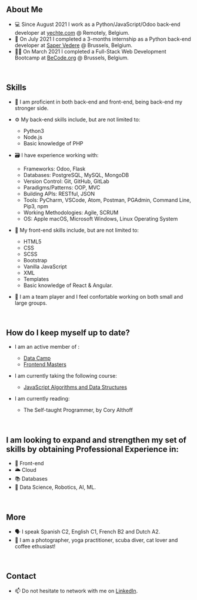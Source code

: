 ## About Me
-  💻  Since August 2021 I work as a Python/JavaScript/Odoo back-end developer at [yechte.com](https://www.yechte.com) @ Remotely, Belgium.
-  🤖  On July 2021 I completed a 3-months internship as a Python back-end developer at [Saper Vedere](https://www.saper-vedere.eu/) @ Brussels, Belgium.
-  👩🏻‍  On March 2021 I completed a Full-Stack Web Development Bootcamp at [BeCode.org](https://becode.org/) @ Brussels, Belgium.
<br> 

## Skills
   - 👾  I am proficient in both back-end and front-end, being back-end my stronger side.
   
   - ⚙️   My back-end skills include, but are not limited to: 
      - Python3 
      - Node.js
      - Basic knowledge of PHP
         
   - 🗃  I have experience working with:
      - Frameworks: Odoo, Flask
      - Databases: PostgreSQL, MySQL, MongoDB
      - Version Control: Git, GitHub, GitLab
      - Paradigms/Patterns: OOP, MVC
      - Building APIs: RESTful, JSON
      - Tools: PyCharm, VSCode, Atom, Postman, PGAdmin, Command Line, Pip3, npm
      - Working Methodologies: Agile, SCRUM
      - OS: Apple macOS, Microsoft Windows, Linux Operating System
         
   - 🎨  My front-end skills include, but are not limited to: 
      - HTML5
      - CSS 
      - SCSS
      - Bootstrap
      - Vanilla JavaScript
      - XML 
      - Templates
      - Basic knowledge of React & Angular.
         
   - 👯‍  I am a team player and I feel confortable working on both small and large groups.
<br>

## How do I keep myself up to date?
- I am an active member of :
   - [Data Camp](https://www.datacamp.com/)
   - [Frontend Masters](https://www.frontendmasters.com/)
   
- I am currently taking the following course:
   - [JavaScript Algorithms and Data Structures](https://www.udemy.com/course/js-algorithms-and-data-structures-masterclass)
   
- I am currently reading:
   - The Self-taught Programmer, by Cory Althoff
<br>

## I am looking to expand and strengthen my set of skills by obtaining Professional Experience in:
- 🎨  Front-end
- 🌥  Cloud
- 📚  Databases
- 🤖  Data Science, Robotics, AI, ML.
<br>

## More
- 🗣  I speak Spanish C2, English C1, French B2 and Dutch A2.
- 📸  I am a photographer, yoga practitioner, scuba diver, cat lover and coffee ethusiast!
<br>

## Contact
- 📫  Do not hesitate to network with me on [LinkedIn](https://www.linkedin.com/in/nerycaballero24/).
